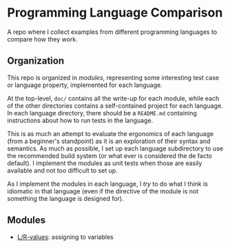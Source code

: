 # Programming Language Comparison

A repo where I collect examples from different programming languages to compare
how they work.

## Organization

This repo is organized in *modules*, representing some interesting test case or
language property, implemented for each language.

At the top-level, `doc/` contains all the write-up for each module, while each
of the other directories contains a self-contained project for each language.
In each language directory, there should be a `README.md` containing
instructions about how to run tests in the language.

This is as much an attempt to evaluate the ergonomics of each language (from a
beginner's standpoint) as it is an exploration of their syntax and semantics.
As much as possible, I set up each language subdirectory to use the recommended
build system (or what ever is considered the de facto default). I implement the
modules as unit tests when those are easily available and not too difficult to
set up.

As I implement the modules in each language, I _try_ to do what I think is
idiomatic in that language (even if the directive of the module is not something
the language is designed for).

## Modules

- [L/R-values](doc/lrvalues.md): assigning to variables
